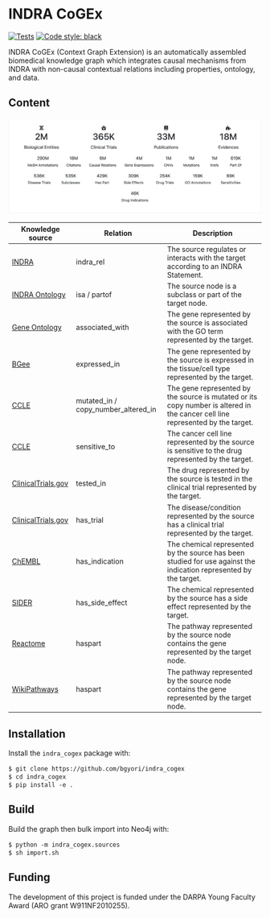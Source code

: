 INDRA CoGEx
===========
[![Tests](https://github.com/bgyori/indra_cogex/actions/workflows/tests.yml/badge.svg)](https://github.com/bgyori/indra_cogex/actions/workflows/tests.yml)
[![Code style: black](https://img.shields.io/badge/code%20style-black-000000.svg)](https://github.com/psf/black)

INDRA CoGEx (Context Graph Extension) is an automatically assembled
biomedical knowledge graph which integrates causal mechanisms from INDRA with
non-causal contextual relations including properties, ontology, and data.

## Content

![A summary of the content in INDRA CoGEx](img/summary.png)

| Knowledge source    | Relation            | Description                                                                                                       |
|---------------------|-----------------|-------------------------------------------------------------------------------------------------------------------|
| [INDRA](indra.bio)               | indra_rel       | The source regulates or interacts with the target according to an INDRA Statement.                         |
| [INDRA Ontology](indra.bio)      | isa / partof             | The source node is a subclass or part of the target node.                                                     |
| [Gene Ontology](http://geneontology.org/)       | associated_with | The gene represented by the source is associated with the GO term represented by the target.             |
| [BGee](https://bgee.org/)                | expressed_in    | The gene represented by the source is expressed in the tissue/cell type represented by the target.                |
| [CCLE](https://www.cbioportal.org/study/summary?id=ccle_broad_2019) | mutated_in / copy_number_altered_in | The gene represented by the source is mutated or its copy number is altered in the cancer cell line represented by the target. |
| [CCLE](https://www.cbioportal.org/study/summary?id=ccle_broad_2019) | sensitive_to | The cancer cell line represented by the source is sensitive to the drug represented by the target. |
| [ClinicalTrials.gov](https://clinicaltrials.gov/) | tested_in | The drug represented by the source is tested in the clinical trial represented by the target. |
| [ClinicalTrials.gov](https://clinicaltrials.gov/) | has_trial | The disease/condition represented by the source has a clinical trial represented by the target. |
| [ChEMBL](https://www.ebi.ac.uk/chembl/)              | has_indication  | The chemical represented by the source has been studied for use against the indication represented by the target. |
| [SIDER](http://sideeffects.embl.de/)               | has_side_effect | The chemical represented by the source has a side effect represented by the target. |
| [Reactome](https://reactome.org/)            | haspart         | The pathway represented by the source node contains the gene represented by the target node.                       |
| [WikiPathways](https://www.wikipathways.org/)        | haspart         | The pathway represented by the source node contains the gene represented by the target node.                       |


## Installation

Install the `indra_cogex` package with:

```shell
$ git clone https://github.com/bgyori/indra_cogex
$ cd indra_cogex
$ pip install -e .
```

## Build

Build the graph then bulk import into Neo4j with:

```shell
$ python -m indra_cogex.sources
$ sh import.sh
```

## Funding
The development of this project is funded under the DARPA Young Faculty Award
(ARO grant W911NF2010255).
